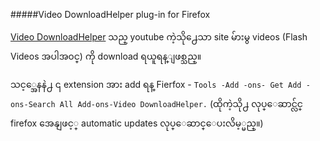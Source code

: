 #####Video DownloadHelper plug-in for Firefox

[Video DownloadHelper](http://addons.mozilla.org/en-US/firefox/addon3006) သည္ youtube ကဲ့သို႕ေသာ site မ်ားမွ videos (Flash Videos အပါအ၀င္) ကို download ရယူရန္ျဖစ္သည္။

သင့္အေနနဲ႕ ၎ extension အား add ရန္ Fierfox - `Tools -Add -ons- Get Add -ons-Search All Add-ons-Video DownloadHelper.` (ထိုကဲ့သို႕ လုပ္ေဆာင္လ်င္ firefox အေနျဖင့္ automatic 
updates လုပ္ေဆာင္ေပးလိမ့္မည္။) 

